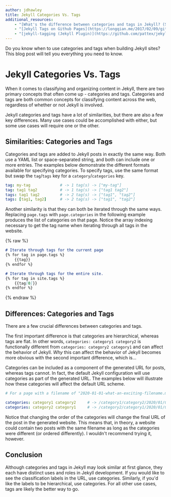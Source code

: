 ```yaml
---
author: jdhawley
title: Jekyll Categories Vs. Tags
additional_resources:
    - "[What's the difference between categories and tags in Jekyll? (Stack Overflow)](https://stackoverflow.com/q/8675841/17439238)"
    - "[Jekyll Tags on Github Pages](https://longqian.me/2017/02/09/github-jekyll-tag/)"
    - "[jekyll-tagging (Jekyll Plugin)](https://github.com/pattex/jekyll-tagging)"
---
```


Do you know when to use categories and tags when building Jekyll sites? This blog post will tell you everything you need to know.

# Jekyll Categories Vs. Tags

When it comes to classifying and organizing content in Jekyll, there are two primary concepts that often come up - categories and tags. Categories and tags are both common concepts for classifying content across the web, regardless of whether or not Jekyll is involved.

Jekyll categories and tags have a lot of similarities, but there are also a few key differences. Many use cases could be accomplished with either, but some use cases will require one or the other.

## Similarities: Categories and Tags

Categories and tags are added to Jekyll posts in exactly the same way. Both use a YAML list or space-separated string, and both can include one or more entries. The examples below demonstrate the different formats available for specifying categories. To specify tags, use the same format but swap the `tag`/`tags` key for a `category`/`categories` key.

```yaml
tag: my-tag             # -> 1 tag(s) -> ["my-tag"]
tag: tag1 tag2          # -> 1 tag(s) -> ["tag1 tag2"]
tags: tag1 tag2         # -> 2 tag(s) -> ["tag1", "tag2"]
tags: [tag1, tag2]      # -> 2 tag(s) -> ["tag1", "tag2"]
```

Another similarity is that they can both be iterated through the same ways. Replacing `page.tags` with `page.categories` in the following example produces the list of categories on that page. Notice the array indexing necessary to get the tag name when iterating through all tags in the website.

{% raw %}
```markdown
# Iterate through tags for the current page
{% for tag in page.tags %}
    {{tag}}
{% endfor %}

# Iterate through tags for the entire site.
{% for tag in site.tags %}
    {{tag[0]}}
{% endfor %}
```
{% endraw %}

## Differences: Categories and Tags

There are a few crucial differences between categories and tags.

The first important difference is that categories are hierarchical, whereas tags are flat. In other words, `categories: category1 category2` is functionally different from `categories: category2 category1` and can affect the behavior of Jekyll. *Why* this can affect the behavior of Jekyll becomes more obvious with the second important difference, which is...

Categories can be included as a component of the generated URL for posts, whereas tags cannot. In fact, the default Jekyll configuration will use categories as part of the generated URL. The examples below will illustrate how these categories will affect the default URL scheme.

```yaml
# For a page with a filename of "2020-01-01-what-an-exciting-filename.md":

categories: category1 category2     # -> /category1/category2/2020/01/01/what-an-exciting-filename.html
categories: category2 category1     # -> /category2/category1/2020/01/01/what-an-exciting-filename.html
```

Notice that changing the order of the categories will change the final URL of the post in the generated website. This means that, in theory, a website could contain two posts with the same filename as long as the categories were different (or ordered differently). I wouldn't recommend trying it, however.

## Conclusion

Although categories and tags in Jekyll may look similar at first glance, they each have distinct uses and roles in Jekyll development. If you would like to see the classification labels in the URL, use categories. Similarly, if you'd like the labels to be hierarchical, use categories. For all other use cases, tags are likely the better way to go.